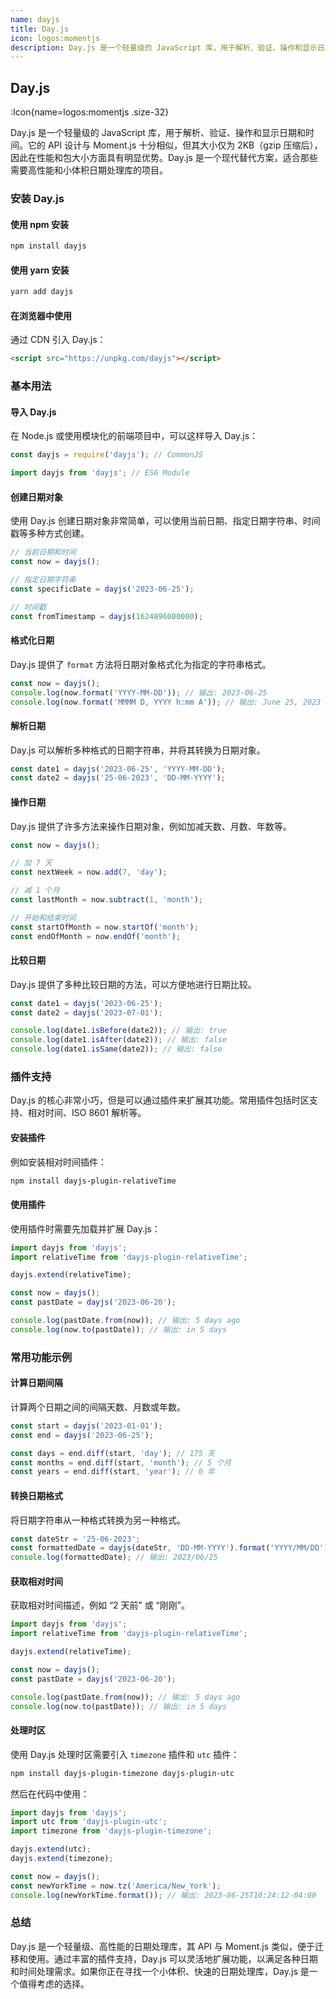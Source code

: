```yaml
---
name: dayjs
title: Day.js
icon: logos:momentjs
description: Day.js 是一个轻量级的 JavaScript 库，用于解析、验证、操作和显示日期和时间。它的 API 设计与 Moment.js 十分相似，但其大小仅为 2KB（gzip 压缩后），因此在性能和包大小方面具有明显优势。Day.js 是一个现代替代方案，适合那些需要高性能和小体积日期处理库的项目。
---
```


## Day.js

:Icon{name=logos:momentjs .size-32}

Day.js 是一个轻量级的 JavaScript 库，用于解析、验证、操作和显示日期和时间。它的 API 设计与 Moment.js 十分相似，但其大小仅为 2KB（gzip 压缩后），因此在性能和包大小方面具有明显优势。Day.js 是一个现代替代方案，适合那些需要高性能和小体积日期处理库的项目。

### 安装 Day.js

#### 使用 npm 安装

```bash
npm install dayjs
```

#### 使用 yarn 安装

```bash
yarn add dayjs
```

#### 在浏览器中使用

通过 CDN 引入 Day.js：

```html
<script src="https://unpkg.com/dayjs"></script>
```

### 基本用法

#### 导入 Day.js

在 Node.js 或使用模块化的前端项目中，可以这样导入 Day.js：

```javascript
const dayjs = require('dayjs'); // CommonJS

import dayjs from 'dayjs'; // ES6 Module
```

#### 创建日期对象

使用 Day.js 创建日期对象非常简单，可以使用当前日期、指定日期字符串、时间戳等多种方式创建。

```javascript
// 当前日期和时间
const now = dayjs();

// 指定日期字符串
const specificDate = dayjs('2023-06-25');

// 时间戳
const fromTimestamp = dayjs(1624896000000);
```

#### 格式化日期

Day.js 提供了 `format` 方法将日期对象格式化为指定的字符串格式。

```javascript
const now = dayjs();
console.log(now.format('YYYY-MM-DD')); // 输出: 2023-06-25
console.log(now.format('MMMM D, YYYY h:mm A')); // 输出: June 25, 2023 3:24 PM
```

#### 解析日期

Day.js 可以解析多种格式的日期字符串，并将其转换为日期对象。

```javascript
const date1 = dayjs('2023-06-25', 'YYYY-MM-DD');
const date2 = dayjs('25-06-2023', 'DD-MM-YYYY');
```

#### 操作日期

Day.js 提供了许多方法来操作日期对象，例如加减天数、月数、年数等。

```javascript
const now = dayjs();

// 加 7 天
const nextWeek = now.add(7, 'day');

// 减 1 个月
const lastMonth = now.subtract(1, 'month');

// 开始和结束时间
const startOfMonth = now.startOf('month');
const endOfMonth = now.endOf('month');
```

#### 比较日期

Day.js 提供了多种比较日期的方法，可以方便地进行日期比较。

```javascript
const date1 = dayjs('2023-06-25');
const date2 = dayjs('2023-07-01');

console.log(date1.isBefore(date2)); // 输出: true
console.log(date1.isAfter(date2)); // 输出: false
console.log(date1.isSame(date2)); // 输出: false
```

### 插件支持

Day.js 的核心非常小巧，但是可以通过插件来扩展其功能。常用插件包括时区支持、相对时间、ISO 8601 解析等。

#### 安装插件

例如安装相对时间插件：

```bash
npm install dayjs-plugin-relativeTime
```

#### 使用插件

使用插件时需要先加载并扩展 Day.js：

```javascript
import dayjs from 'dayjs';
import relativeTime from 'dayjs-plugin-relativeTime';

dayjs.extend(relativeTime);

const now = dayjs();
const pastDate = dayjs('2023-06-20');

console.log(pastDate.from(now)); // 输出: 5 days ago
console.log(now.to(pastDate)); // 输出: in 5 days
```

### 常用功能示例

#### 计算日期间隔

计算两个日期之间的间隔天数、月数或年数。

```javascript
const start = dayjs('2023-01-01');
const end = dayjs('2023-06-25');

const days = end.diff(start, 'day'); // 175 天
const months = end.diff(start, 'month'); // 5 个月
const years = end.diff(start, 'year'); // 0 年
```

#### 转换日期格式

将日期字符串从一种格式转换为另一种格式。

```javascript
const dateStr = '25-06-2023';
const formattedDate = dayjs(dateStr, 'DD-MM-YYYY').format('YYYY/MM/DD');
console.log(formattedDate); // 输出: 2023/06/25
```

#### 获取相对时间

获取相对时间描述，例如 “2 天前” 或 “刚刚”。

```javascript
import dayjs from 'dayjs';
import relativeTime from 'dayjs-plugin-relativeTime';

dayjs.extend(relativeTime);

const now = dayjs();
const pastDate = dayjs('2023-06-20');

console.log(pastDate.from(now)); // 输出: 5 days ago
console.log(now.to(pastDate)); // 输出: in 5 days
```

#### 处理时区

使用 Day.js 处理时区需要引入 `timezone` 插件和 `utc` 插件：

```bash
npm install dayjs-plugin-timezone dayjs-plugin-utc
```

然后在代码中使用：

```javascript
import dayjs from 'dayjs';
import utc from 'dayjs-plugin-utc';
import timezone from 'dayjs-plugin-timezone';

dayjs.extend(utc);
dayjs.extend(timezone);

const now = dayjs();
const newYorkTime = now.tz('America/New_York');
console.log(newYorkTime.format()); // 输出: 2023-06-25T10:24:12-04:00
```

### 总结

Day.js 是一个轻量级、高性能的日期处理库，其 API 与 Moment.js 类似，便于迁移和使用。通过丰富的插件支持，Day.js 可以灵活地扩展功能，以满足各种日期和时间处理需求。如果你正在寻找一个小体积、快速的日期处理库，Day.js 是一个值得考虑的选择。
